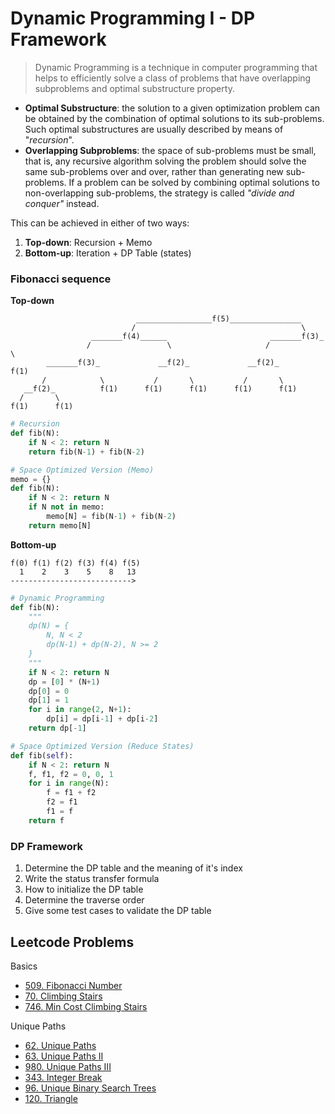# Dynamic Programming I - DP Framework

> Dynamic Programming is a technique in computer programming that helps to efficiently solve a class of problems that have overlapping subproblems and optimal substructure property.

- **Optimal Substructure**: the solution to a given optimization problem can be obtained by the combination of optimal solutions to its sub-problems. Such optimal substructures are usually described by means of "_recursion_".
- **Overlapping Subproblems**: the space of sub-problems must be small, that is, any recursive algorithm solving the problem should solve the same sub-problems over and over, rather than generating new sub-problems. If a problem can be solved by combining optimal solutions to non-overlapping sub-problems, the strategy is called _"divide and conquer"_ instead.

This can be achieved in either of two ways:
1. **Top-down**: Recursion + Memo
2. **Bottom-up**: Iteration + DP Table (states)

### Fibonacci sequence

**Top-down**
```
                            _________________f(5)________________
                           /                                     \
                  _______f(4)______                       _______f(3)_
                 /                 \                     /            \
        _______f(3)_             __f(2)_             __f(2)_          f(1)
       /            \           /       \           /       \
   __f(2)_          f(1)      f(1)      f(1)      f(1)      f(1)
  /       \
f(1)      f(1)
```

```py
# Recursion
def fib(N):
    if N < 2: return N
    return fib(N-1) + fib(N-2)

# Space Optimized Version (Memo)
memo = {}
def fib(N):
    if N < 2: return N
    if N not in memo:
        memo[N] = fib(N-1) + fib(N-2)
    return memo[N]
```

**Bottom-up**
```
f(0) f(1) f(2) f(3) f(4) f(5)
  1    2    3    5    8   13
--------------------------->
```

```py
# Dynamic Programming
def fib(N):
    """
    dp(N) = {
        N, N < 2
        dp(N-1) + dp(N-2), N >= 2
    }
    """
    if N < 2: return N
    dp = [0] * (N+1)
    dp[0] = 0
    dp[1] = 1
    for i in range(2, N+1):
        dp[i] = dp[i-1] + dp[i-2]
    return dp[-1]

# Space Optimized Version (Reduce States)
def fib(self):
    if N < 2: return N
    f, f1, f2 = 0, 0, 1
    for i in range(N):
        f = f1 + f2
        f2 = f1
        f1 = f
    return f
```

### DP Framework

1. Determine the DP table and the meaning of it's index
2. Write the status transfer formula
3. How to initialize the DP table
4. Determine the traverse order
5. Give some test cases to validate the DP table

## Leetcode Problems

Basics
- [509. Fibonacci Number](https://leetcode.com/problems/fibonacci-number/)
- [70. Climbing Stairs](https://leetcode.com/problems/climbing-stairs/)
- [746. Min Cost Climbing Stairs](https://leetcode.com/problems/min-cost-climbing-stairs/)

Unique Paths
- [62. Unique Paths](https://leetcode.com/problems/unique-paths/)
- [63. Unique Paths II](https://leetcode.com/problems/unique-paths-ii/)
- [980. Unique Paths III](https://leetcode.com/problems/unique-paths-iii/)
- [343. Integer Break](https://leetcode.com/problems/integer-break/)
- [96. Unique Binary Search Trees](https://leetcode.com/problems/unique-binary-search-trees/)
- [120. Triangle](https://leetcode.com/problems/triangle/)